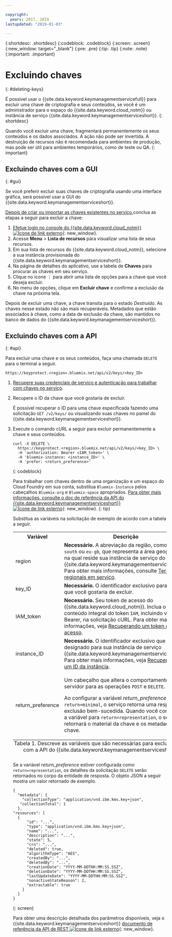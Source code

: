```yaml
---

copyright:
  years: 2017, 2019
lastupdated: "2019-01-03"

---
```


{:shortdesc: .shortdesc}
{:codeblock: .codeblock}
{:screen: .screen}
{:new_window: target="_blank"}
{:pre: .pre}
{:tip: .tip}
{:note: .note}
{:important: .important}

# Excluindo chaves
{: #deleting-keys}

É possível usar o {{site.data.keyword.keymanagementservicefull}} para excluir uma chave de criptografia e seus conteúdos, se você é um administrador para o espaço do {{site.data.keyword.cloud_notm}} ou instância de serviço {{site.data.keyword.keymanagementserviceshort}}.
{: shortdesc}

Quando você excluir uma chave, fragmentará permanentemente os seus conteúdos e os dados associados. A ação não pode ser invertida. A destruição de recursos não é recomendada para ambientes de produção, mas pode ser útil para ambientes temporários, como de teste ou QA.
{: important}

## Excluindo chaves com a GUI
{: #gui}

Se você preferir excluir suas chaves de criptografia usando uma interface gráfica, será possível usar a GUI do {{site.data.keyword.keymanagementserviceshort}}.

[Depois de criar ou importar as chaves existentes no serviço](/docs/services/key-protect/create-root-keys.html),conclua as etapas a seguir para excluir a chave:

1. [Efetue login no console do {{site.data.keyword.cloud_notm}} ![Ícone de link externo](../../icons/launch-glyph.svg "Ícone de link externo")](https://{DomainName}/){: new_window}.
2. Acesse **Menu** &gt; **Lista de recursos** para visualizar uma lista de seus recursos.
3. Em sua lista de recursos do {{site.data.keyword.cloud_notm}}, selecione a sua instância provisionada do {{site.data.keyword.keymanagementserviceshort}}.
4. Na página de detalhes do aplicativo, use a tabela de **Chaves** para procurar as chaves em seu serviço.
5. Clique no ícone ⋮ para abrir uma lista de opções para a chave que você deseja excluir.
6. No menu de opções, clique em **Excluir chave** e confirme a exclusão da chave na próxima tela.

Depois de excluir uma chave, a chave transita para o estado _Destruído_. As chaves nesse estado não são mais recuperáveis. Metadados que estão associados à chave, como a data de exclusão da chave, são mantidos no banco de dados do {{site.data.keyword.keymanagementserviceshort}}.

## Excluindo chaves com a API
{: #api}

Para excluir uma chave e os seus conteúdos, faça uma chamada `DELETE` para o terminal a seguir.

```
https://keyprotect.<region>.bluemix.net/api/v2/keys/<key_ID>
```

1. [Recupere suas credenciais de serviço e autenticação para trabalhar com chaves no serviço](/docs/services/key-protect/access-api.html).

2. Recupere o ID da chave que você gostaria de excluir.

    É possível recuperar o ID para uma chave especificada fazendo uma solicitação `GET /v2/keys/` ou visualizando suas chaves no painel do {{site.data.keyword.keymanagementserviceshort}}.

3. Execute o comando cURL a seguir para excluir permanentemente a chave e seus conteúdos.

    ```cURL
    curl -X DELETE \
      https://keyprotect.<region>.bluemix.net/api/v2/keys/<key_ID> \
      -H 'authorization: Bearer <IAM_token>' \
      -H 'bluemix-instance: <instance_ID>' \
      -H 'prefer: <return_preference>'
    ```
    {: codeblock}
  
    Para trabalhar com chaves dentro de uma organização e um espaço do Cloud Foundry em sua conta, substitua `Bluemix-Instance` pelos cabeçalhos `Bluemix-org` e `Bluemix-space` apropriados. [Para obter mais informações, consulte o doc de referência da API do {{site.data.keyword.keymanagementserviceshort}} ![Ícone de link externo](../../icons/launch-glyph.svg "Ícone de link externo")](https://{DomainName}/apidocs/key-protect){: new_window}.
    {: tip}

    Substitua as variáveis na solicitação de exemplo de acordo com a tabela a seguir.
    <table>
      <tr>
        <th>Variável</th>
        <th>Descrição</th>
      </tr>
      <tr>
        <td><varname>region</varname></td>
        <td><strong>Necessário.</strong> A abreviação da região, como <code>us-south</code> ou <code>eu-gb</code>, que representa a área geográfica na qual reside sua instância de serviço do {{site.data.keyword.keymanagementserviceshort}}. Para obter mais informações, consulte <a href="/docs/services/key-protect/regions.html#endpoints">Terminais regionais em serviço</a>.</td>
      </tr>
      <tr>
        <td><varname>key_ID</varname></td>
        <td><strong>Necessário.</strong> O identificador exclusivo para a chave que você gostaria de excluir.</td>
      </tr>
      <tr>
        <td><varname>IAM_token</varname></td>
        <td><strong>Necessário.</strong> Seu token de acesso do {{site.data.keyword.cloud_notm}}. Inclua o conteúdo integral do token <code>IAM</code>, incluindo valor Bearer, na solicitação cURL. Para obter mais informações, veja <a href="/docs/services/key-protect/access-api.html#retrieve-token">Recuperando um token de acesso</a>.</td>
      </tr>
      <tr>
        <td><varname>instance_ID</varname></td>
        <td><strong>Necessário.</strong> O identificador exclusivo que é designado para sua instância de serviço {{site.data.keyword.keymanagementserviceshort}}. Para obter mais informações, veja <a href="/docs/services/key-protect/access-api.html#retrieve-instance-ID">Recuperando um ID da instância</a>.</td>
      </tr>
      <tr>
        <td><varname>return_preference</varname></td>
        <td><p>Um cabeçalho que altera o comportamento do servidor para as operações <code>POST</code> e <code>DELETE</code>.</p><p>Ao configurar a variável <em>return_preference</em> para <code>return=minimal</code>, o serviço retorna uma resposta de exclusão bem-sucedida. Quando você configurar a variável para <code>return=representation</code>, o serviço retornará o material da chave e os metadados de chave.</p></td>
      </tr>
      <caption style="caption-side:bottom;">Tabela 1. Descreve as variáveis que são necessárias para excluir chaves com a API do {{site.data.keyword.keymanagementserviceshort}}.</caption>
    </table>

    Se a variável _return_preference_ estiver configurada como `return=representation`, os detalhes da solicitação `DELETE` serão retornados no corpo da entidade de resposta. O objeto JSON a seguir mostra um valor retornado de exemplo.
    ```
    {
      "metadata": {
        "collectionType": "application/vnd.ibm.kms.key+json",
       "collectionTotal": 1
      },
    "resources": [
      {
          "id": "...",
          "type": "application/vnd.ibm.kms.key+json",
          "name": "...",
          "description": "...",
          "state": 5,
          "crn": "...",
          "deleted": true,
          "algorithmType": "AES",
          "createdBy": "...",
          "deletedBy": "...",
          "creationDate": "YYYY-MM-DDTHH:MM:SS.SSZ",
          "deletionDate": "YYYY-MM-DDTHH:MM:SS.SSZ",
          "lastUpdateDate": "YYYY-MM-DDTHH:MM:SS.SSZ",
          "nonactiveStateReason": 2,
          "extractable": true
        }
      ]
    }
    ```
    {: screen}

    Para obter uma descrição detalhada dos parâmetros disponíveis, veja o {{site.data.keyword.keymanagementserviceshort}} [documento de referência da API de REST ![Ícone de link externo](../../icons/launch-glyph.svg "Ícone de link externo")](https://{DomainName}/apidocs/key-protect){: new_window}.
